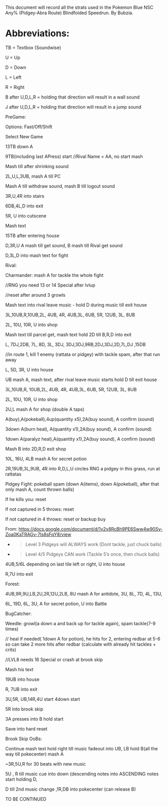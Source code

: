 This document will record all the strats used in the Pokemon Blue NSC
Any% (Pidgey-Abra Route) Blindfolded Speedrun. By Bubzia.

# Abbreviations:

TB = Textbox (Soundwise)

U = Up

D = Down

L = Left

R = Right

B after U,D,L,R = holding that direction will result in a wall sound

J after U,D,L,R = holding that direction will result in a jump sound

PreGame:

Options: Fast/Off/Shift

Select New Game

13TB down A

9TB(including last APress) start //Rival Name = AA, no start mash

Mash till after shrinking sound

2L,U,L,3UB, mash A till PC

Mash A till withdraw sound, mash B till logout sound

3R,U,4R into stairs

6DB,4L,D into exit

5R, U into cutscene

Mash text

15TB after entering house

D,3R,U A mash till get sound, B mash till Rival get sound

D,3L,D into mash text for fight

Rival:

Charmander: mash A for tackle the whole fight

//RNG you need 13 or 14 Special after lvlup

//reset after around 3 growls

Mash text into rival leave music - hold D during music till exit house

3L,10UB,R,10UB,2L, 4UB, 4R, 4UB,3L, 6UB, 5R, 12UB, 3L, 8UB

2L, 10U, 10R, U into shop

Mash text till parcel get, mash text hold 2D till B,R,D into exit

L, 7DJ,2DB, 7L, 8D, 3L, 3DJ, 3DJ,3DJ,9RB,2DJ,3DJ,2D,7L,DJ ,15DB

//in route 1, kill 1 enemy (rattata or pidgey) with tackle spam, after
that run away

L, 5D, 3R, U into house

UB mash A, mash text, after rival leave music starts hold D till exit
house

3L,10UB,R, 10UB,2L, 4UB, 4R, 4UB,3L, 6UB, 5R, 12UB, 3L, 8UB

2L, 10U, 10R, U into shop

2U,L mash A for shop (double A taps)

A(buy),A(pokeball),4up(quantity x5),2A(buy sound), A confirm (sound)

3down A(burn heal), A(quantity x1),2A(buy sound), A confirm (sound)

1down A(paralyz heal),A(quantity x1),2A(buy sound), A confirm (sound)

Mash B into 2D,R,D exit shop

10L, 16U, 4LB mash A for secret potion

2R,19UB,3L,9UB, 4R into R,D,L,U circles RNG a pidgey in this grass, run
at rattatas

Pidgey Fight: pokeball spam (down A(items), down A(pokeball), after that
only mash A, count thrown balls)

If he kills you: reset

If not captured in 5 throws: reset

If not captured in 4 throws: reset or backup buy

From:
https://docs.google.com/document/d/1v2y8RcBh9PE6Sww4w90Sy-Zoa0KaTRAGv-7Is8sFqY8/view

  - > Level 3 Pidgeys will ALWAYS work (Dont tackle, just chuck balls)

  - > Level 4/5 Pidgeys CAN work (Tackle 5’s once, then chuck balls)

4UB,5/6L depending on last tile left or right, U into house

R,7U into exit

Forest:

4UB,9R,9U,LB,2U,2R,12U,2LB, 8U mash A for antidote, 3U, 8L, 7D, 4L, 13U,

6L, 19D, 6L, 3U, A for secret potion, U into Battle

BugCatcher:

Weedle: growl(a down a and back up for tackle again), spam tackle(7-9
times)

// heal if needed( 1down A for potion), he hits for 2, entering redbar
at 5-6 so can take 2 more hits after redbar (calculate with already hit
tackles + crits)

//LVL8 needs 16 Special or crash at brook skip

Mash his text

19UB into house

R, 7UB into exit

3U,5R, UB,14R,4U start 4down start

5R into brook skip

3A presses into B hold start

Save into hard reset

Brook Skip OoBs:

Continue mash text hold right till music fadeout into UB, LB hold B(all
the way till pokecenter) mash A

\~3R,5U,R for 30 beats with new music

5U , R till music cue into down (descending notes into ASCENDING notes
start holding D,

D till 2nd music change ,1R,DB into pokecenter (can release B)

TO BE CONTINUED

